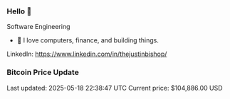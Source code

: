 ### Hello 🤙  

Software Engineering

- 🔭 I love computers, finance, and building things.
  
LinkedIn: https://www.linkedin.com/in/thejustinbishop/  
















































































































































































































































































### Bitcoin Price Update
Last updated: 2025-05-18 22:38:47 UTC
Current price: $104,886.00 USD
